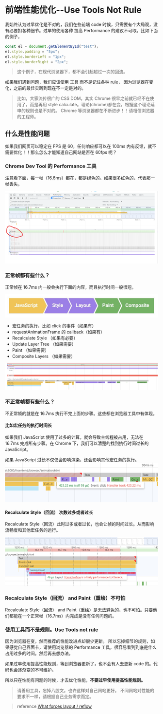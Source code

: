 # 前端性能优化--Use Tools Not Rule

我始终认为过早优化是不对的，我们在些前端 code 时候，只需要有个大局观，没有必要扣各种细节。过早的使用各种 提高 Performance 的建议不可取。比如下面的例子，

```javascript
const el = document.getElementById("test");
el.style.padding = "5px";
el.style.borderLeft = "1px";
el.style.borderRight = "2px";
```

> 这个例子，在现代浏览器下，都不会引起超过一次的回流。

如果我们遇到问题，我们应该使用 工具 而不是记住各种 rule， 因为浏览器在变化，之前的最佳实践到现在不一定是对的。

> 比如，大家流传很广的 CSS DOM，其实 Chrome 很早之前就已经不在使用了，而是再用 style calculate。理论(chrome)都在变，根据这个理论延申的规则也是不对的。
> Chrome 等浏览器都在不断进步！！请相信浏览器的工程师。

## 什么是性能问题

如果我们网页可以稳定在 FPS 是 60，任何响应都可以在 100ms 内有反馈，就不需要优化！！那么怎么才能知道自己网站是否在 60fps 呢？

### Chrome Dev Tool 的 Performance 工具

注意看下面，每一帧（16.6ms）都在，都是绿色的。如果很多红色的，代表那一帧丢失。

![FPS](./frame.png)

### 正常帧都有些什么？

正常帧在 16.7ms 内一般会执行下面的内容，而且执行时间一般很短。

![style](./style.jpg)

- 宏任务的执行，比如 click 的事件（如果有）
- requestAnimationFrame 的 callback（如果有）
- Recalculate Style （如果有必要）
- Update Layer Tree （如果需要）
- Paint （如果需要）
- Composite Layers （如果需要）

![frame2](./frame2.png)

### 不正常帧都有些什么？

不正常帧的就是在 16.7ms 执行不完上面的步骤。这些都在浏览器工具中有体现。

#### 比如宏任务的执行时间长

如果我们 JavaScript 使用了过多的计算，就会导致主线程被占用，无法在 16.7ms 完成所有步骤。在 Chrome 下，我们可以清楚的找到执行时间过长的 JavaScript。

如果 JavaScript 过长不仅仅会影响渲染，还会影响其他宏任务的执行。
![frame3](./frame3.png)

#### Recalculate Style（回流） 次数过多或者过长

Recalculate Style（回流）此时过多或者过长，也会让帧的时间过长。从而影响流畅度和其他宏任务的运行。

![frame4](./frame4.png)

### Recalculate Style（回流） and Paint（重绘）不可怕

Recalculate Style（回流） and Paint（重绘）是无法避免的，也不可怕。只要他们都能在一个正常帧（16.7ms）内完成是没有任何问题的。

### 使用工具而不是规则。Use Tools not rule

因为浏览器在变，然而推荐的性能改进点却很少更新。
所以忘掉细节的规则，如果感觉自己界面卡，请使用浏览器的 Performance 工具，很容易看到到底是什么占用过多的时间。然后再去想办法。

如果过早使用提高性能规则，等到浏览器更新了，也不会有人去更新 code 的。代码也会逐渐变的不可维护。

所以只在性能有问题的时候，才去优化性能，**不要过早使用提高性能规则。**

> 请善用工具，忘掉八股文。也许这样对自己网站更好。
> 不同网站对性能的要求不一样，请根据自己业务需求而定。

> reference
> [What forces layout / reflow](https://gist.github.com/paulirish/5d52fb081b3570c81e3a)
